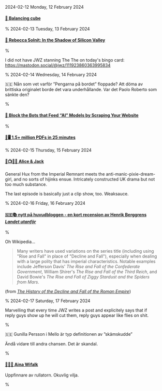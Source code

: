 2024-02-12 Monday, 12 February 2024

#### [🔗 Balancing cube](https://willempennings.nl/balancing-cube/)

%
2024-02-13 Tuesday, 13 February 2024

#### [🔗 Rebecca Solnit: In the Shadow of Silicon Valley][solnit-shadow-sv]

[solnit-shadow-sv]: https://www.lrb.co.uk/the-paper/v46/n03/rebecca-solnit/in-the-shadow-of-silicon-valley

%

I did not have JWZ stanning The The on today's bingo card: <https://mastodon.social/@jwz/111923860363995834>

%
2024-02-14 Wednesday, 14 February 2024

&#x1F1F8;&#x1F1EA; Nån som vet varför ”Pengarna på bordet” floppade? Att döma av brittiska originalet borde det vara underhållande. Var det Paolo Roberto som sänkte den?

%

#### [🔗 Block the Bots that Feed “AI” Models by Scraping Your Website](https://neil-clarke.com/block-the-bots-that-feed-ai-models-by-scraping-your-website/)

%

#### [🔗🖥  1.5+ million PDFs in 25 minutes](https://zerodha.tech/blog/1-5-million-pdfs-in-25-minutes/) 

%
2024-02-15 Thursday, 15 February 2024

#### [🔗📺&#x1F1EC;&#x1F1E7; Alice & Jack](https://www.imdb.com/title/tt28625003/) 

General Hux from the Imperial Remnant meets the anti-manic-pixie-dream-girl, and no sorts of hijinks ensue. Intricately constructed UK drama but not too much substance. 

The last episode is basically just a clip show, too. Weaksauce. 

%
2024-02-16 Friday, 16 February 2024

#### [&#x1F1F8;&#x1F1EA;📚 nytt på huvudbloggen - en kort recension av Henrik Berggrens *Landet utanför*][landet-utanfor-1-2]

[landet-utanfor-1-2]: https://gerikson.com/blog/books/read/Landet-utanfor.html

%

Oh Wikipedia...

> Many writers have used variations on the series title (including using "Rise and Fall" in place of "Decline and Fall"), especially when dealing with a large polity that has imperial characteristics. Notable examples include Jefferson Davis' *The Rise and Fall of the Confederate Government*, William Shirer's *The Rise and Fall of the Third Reich*, and David Bowie's *The Rise and Fall of Ziggy Stardust and the Spiders from Mars*. 

(from [*The History of the Decline and Fall of the Roman Empire*][wiki-decline-and-fall])

[wiki-decline-and-fall]: https://en.wikipedia.org/wiki/The_History_of_the_Decline_and_Fall_of_the_Roman_Empire#Legacy

%
2024-02-17 Saturday, 17 February 2024

Marvelling that every time JWZ writes a post and explicitely says that if reply guys show up he will cut them, reply guys appear like flies on shit. 

%

&#x1F1F8;&#x1F1EA; Gunilla Persson i Mello är typ definitionen av ”skämskudde” 

Ändå vidare till andra chansen. Det är skandal.

%

#### [🔗&#x1F1F8;&#x1F1EA; Aina Wifalk](https://sv.wikipedia.org/wiki/Aina_Wifalk)

Uppfinnare av rullatorn. Okuvlig vilja.

%
